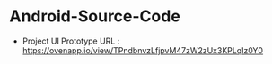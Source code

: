 # Android-Source-Code

- Project UI Prototype URL : https://ovenapp.io/view/TPndbnvzLfjpvM47zW2zUx3KPLqIz0Y0
